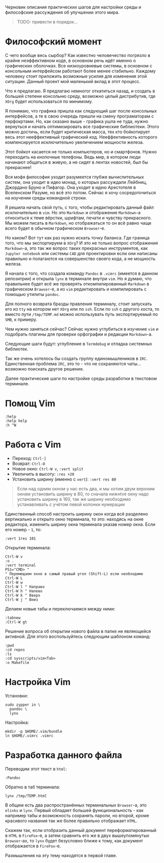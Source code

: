 Черновик описания практических шагов для настройки среды и философские
рассуждения об улучшении этого мира.

> TODO: привести в порядок...

# Философский момент

С чего вообще весь сырбор? Как известно человечество погрязло в крайне
неэффективном коде, в основном речь идёт именно о графических оболочках. Все
низкоуровневые системы, в основном с консольным интерфейсом работают более
менее стабильно. Каждому человеку стоит приложить возможные усилия для изменения
этой ситуации. Данный проект мой маленький вклад в этот процесс.

Что я предлагаю. Я предлагаю немногог откатиться назад, и создать в большей
степени консольню среду, возможно целый дистрибутив, где `XOrg` будет
использоваться по минимому.

Я понимаю, что графика пришла как следующий шаг после консольных интерфейсов,
а те в свою очередь пришли на смену програматорам с перфокртами. Но, как сказано
выше - графика ушла не туда, нужно вернуться и начать оптимизировать все
графические библиотеки. Этого можно достичь, если будет критическая масса, тех
кто бойкотирует весь этот нееффективный графический код. Нееффективность
которого компенсируется исключительно увеличением мощности железа.

Этот бойкот касается не только компьютеров, но и смартфонов. Нужно переходить на
кнопочные телефоны. Ведь мир, в котором люди начинают общаться в живую, а не
сидят в лентах новостей, был бы прекраснее!

Вся мофя философия уходит разумеется глубже вычислительных систем, она уходит
в идео монад, о которых рассуждали Лейбниц, Джордано Бруно и Пифагор. Она уходит
в идею Арестотеля в Вселенском Разуме, но всё это потом. Сейчас я хочу
сосредоточиться на изучении среды командной строки.

Я решила начать свой путь, с того, чтобы редактировать данный файл исключительно
в `vim`. Но это `Markdown` и отображение `Markdown`-а относиться к теме вёрстки,
шрифтам, печати и чувству прекрасного. Мы можем писать в `Markdown`, но
отображаться то он всё равно чаще всего будет в обычном графическом `Browser`-е.

Но каком? Вот тут как раз нужно искать точку баланса. Где граница того, что мы
экспортируем в `XOrg`? И это не только вопрос отображения `Markdown`-а, это так
же вопрос таких прекрасных инструментов, как `Jupyter notebook` или системы
`CAD` для проектировки если они написаны правильно и полагаются на совершенство
своего кода, а не мощность железа.

Я начала с того, что создала команду `Pandoc` в `.vimrc` (имеется в данном
репозитрии) и открыла `lynx` в терминале внутри `vim`. Но я думаю, что
правильнее будет всё же проверять откомпилированный `Markdown` в графическом
`Brawser`-е, а из `vim` редактировать и компилировать с помощью утилиты
`pandoc`.

Для полного возврата бразды правления терминалу, стоит запускать его из
`tty` на котором нет `XOrg` или по `ssh`. Если по `ssh` с другого хоста, то
вместо пути `/tmp/TEMP.md` можно использувать путь экспортируемый по `SMB`, к
примеру.

Чем нужно заняться сейчас? Сейчас нужно углубиться в изучение `vim` и подобрать
плагины для проверки орфографии и редакции `Markdown`-а.

Следующие шаги будут: углубление в `Termdebug` и отладка системных библиотек.

Так же очень хотелось бы создать группу единомышлеников в `IRC`. Единственная
проблема `IRC`, это то - что не сохраняются чаты... возможно поискать другое
решение.

Далее практические шаги по настройке среды разработки в текстовом терминале.

# Помощ Vim

```
:help
:help help
:h ^W
```

# Работа с Vim

* Переход: `Ctrl-]`
* Возврат: `Ctrl-O`
* Новое окно: `Ctrl-W v`, `:vert split`
* Увеличить в высоту: `:res +20`
* Установить ширину (именно с `vert`): `:vert res 80`

> Если над одним окном у нас есть два, и мы хотим двум верхним окнам установить
> ширину в 80, то сначала нижнtve окну надо установить ширину в 160, так же
> ширину необходимо устанавливать с учётом левой колонки нумерации

Единственный способ настроить ширину окон когда всё разделено вертикально
и открыто окно терминала, то это: находясь на окне редактора, изменить ширину
окна терминала указав номер окна. Если его номер - `1`, то:

```
:vert 1res 101
```

Открытие терминала:

```
Ctrl-W v
:o .
:vert terminal
PS1="CMD> "
" Перемещаем окно в самый правый угол (Shift-L) если необходимо
Ctrl-W L
Ctrl-W w
Ctrl-W l " Направо
Ctrl-W h " Налево
Ctrl-W k " Вверх
Ctrl-W j " Вниз
```

Делаем новые табы и переключаемся между ними:

```
:tabnew
:Ctrl-W gt
```

Решение вопроса об открытии нового файла в папке не являющейся активной. Для
этого воспользуйтесь следующим шаблоном команд:

```
:pwd
:cd repos
:ls
:cd sysscripts/vim<Tab>
:o Makefile
```

# Настройка Vim

Установки:

```
sudo zypper in \
  pandoc \
  lynx
```

Настройка:

```
mkdir -p $HOME/.vim/bundle
ln $HOME/.vimrc .vimrc
```

# Разработка данного файла

Переводим этот текст в `html`:

```
:Pandoc
```

Обратно в таб терминала:

```
lynx /tmp/TEMP.html
```

В общем есть два распространённых терминальных `Browser`-а, это `elinks` и
`lynx`. Первый обладает большей функциональность - как например табы и
возможность сохранять пароли, но второй, кроме красивого названия так же
более правильно отображает `HTML`.

Скажем так, если отобразить данный документ переформатированный в `HTML` в
`FireFox`-е, а затем сравнить его же в двух вышеупомянутых `Browser`-ах, то
`lynx` будет безусловно ближе к тому, как документ отображается в `FireFox`-е.

Размышления на эту тему находятся в первой главе.

